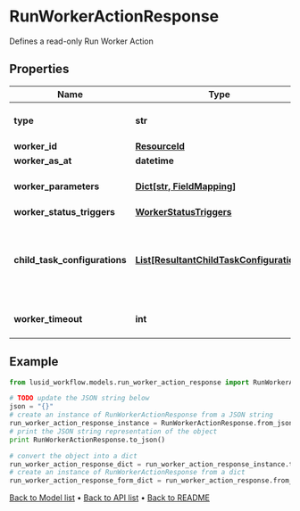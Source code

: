# RunWorkerActionResponse

Defines a read-only Run Worker Action

## Properties
Name | Type | Description | Notes
------------ | ------------- | ------------- | -------------
**type** | **str** | Type name for this Action | [optional] 
**worker_id** | [**ResourceId**](ResourceId.md) |  | [optional] 
**worker_as_at** | **datetime** | Worker AsAt | [optional] 
**worker_parameters** | [**Dict[str, FieldMapping]**](FieldMapping.md) | Parameters for this Worker | [optional] 
**worker_status_triggers** | [**WorkerStatusTriggers**](WorkerStatusTriggers.md) |  | [optional] 
**child_task_configurations** | [**List[ResultantChildTaskConfiguration]**](ResultantChildTaskConfiguration.md) | Tasks can be generated from run worker results; this is the configuration | [optional] 
**worker_timeout** | **int** | Worker timeout in seconds | [optional] 

## Example

```python
from lusid_workflow.models.run_worker_action_response import RunWorkerActionResponse

# TODO update the JSON string below
json = "{}"
# create an instance of RunWorkerActionResponse from a JSON string
run_worker_action_response_instance = RunWorkerActionResponse.from_json(json)
# print the JSON string representation of the object
print RunWorkerActionResponse.to_json()

# convert the object into a dict
run_worker_action_response_dict = run_worker_action_response_instance.to_dict()
# create an instance of RunWorkerActionResponse from a dict
run_worker_action_response_form_dict = run_worker_action_response.from_dict(run_worker_action_response_dict)
```
[Back to Model list](../README.md#documentation-for-models) &#8226; [Back to API list](../README.md#documentation-for-api-endpoints) &#8226; [Back to README](../README.md)



